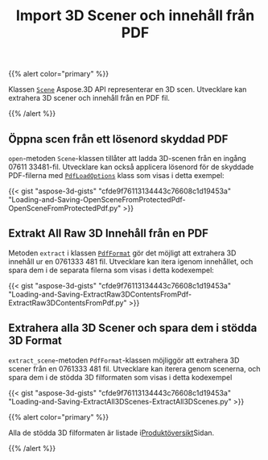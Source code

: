 ﻿---
title: Import 3D Scener och innehåll från PDF
type: docs
weight: 50
url: /sv/python-net/import-3d-scenes-and-contents-from-a-pdf/
description: Scenklassen av Aspose.3D API representerar en 3D scen. Utvecklare kan extrahera 3D scener och innehåll från en PDF fil.
---
{{% alert color="primary" %}}

Klassen [`Scene`](https://reference.aspose.com/3d/net/aspose.threed/scene) Aspose.3D API representerar en 3D scen. Utvecklare kan extrahera 3D scener och innehåll från en PDF fil.

{{% /alert %}}
## **Öppna scen från ett lösenord skyddad PDF**
`open`-metoden `Scene`-klassen tillåter att ladda 3D-scenen från en ingång 07611 33481-fil. Utvecklare kan också applicera lösenord för de skyddade PDF-filerna med [`PdfLoadOptions`](https://reference.aspose.com/3d/net/aspose.threed.formats/pdfloadoptions) klass som visas i detta exempel:

{{< gist "aspose-3d-gists" "cfde9f76113134443c76608c1d19453a" "Loading-and-Saving-OpenSceneFromProtectedPdf-OpenSceneFromProtectedPdf.py" >}}
## **Extrakt All Raw 3D Innehåll från en PDF**
Metoden `extract` i klassen [`PdfFormat`](https://reference.aspose.com/3d/net/aspose.threed.formats/pdfformat) gör det möjligt att extrahera 3D innehåll ur en 0761333 481 fil. Utvecklare kan itera igenom innehållet, och spara dem i de separata filerna som visas i detta kodexempel:

{{< gist "aspose-3d-gists" "cfde9f76113134443c76608c1d19453a" "Loading-and-Saving-ExtractRaw3DContentsFromPdf-ExtractRaw3DContentsFromPdf.py" >}}
## **Extrahera alla 3D Scener och spara dem i stödda 3D Format**
`extract_scene`-metoden `PdfFormat`-klassen möjliggör att extrahera 3D scener från en 0761333 481 fil. Utvecklare kan iterera genom scenerna, och spara dem i de stödda 3D filformaten som visas i detta kodexempel

{{< gist "aspose-3d-gists" "cfde9f76113134443c76608c1d19453a" "Loading-and-Saving-ExtractAll3DScenes-ExtractAll3DScenes.py" >}}

{{% alert color="primary" %}}

Alla de stödda 3D filformaten är listade i[Produktöversikt](/3d/sv/python-net/product-overview/)Sidan.

{{% /alert %}}
